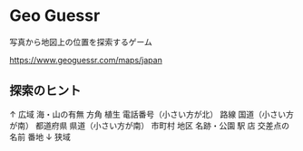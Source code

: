 # Geo Guessr

写真から地図上の位置を探索するゲーム

https://www.geoguessr.com/maps/japan

## 探索のヒント

↑ 広域
海・山の有無
方角
植生
電話番号（小さい方が北）
路線
国道（小さい方が南）
都道府県
県道（小さい方が南）
市町村
地区
名跡・公園
駅
店
交差点の名前
番地
↓ 狭域

